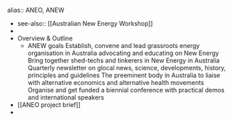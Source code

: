 alias:: ANEO, ANEW

- see-also:: [[Australian New Energy Workshop]]
-
- Overview & Outline
	- ANEW goals
	  Establish, convene and lead grassroots energy organisation in Australia advocating and educating on New Energy
	  Bring together shed-techs and tinkerers in New Energy in Australia
	  Quarterly newsletter on glocal news, science, developments, history, principles and guidelines
	  The preeminent body in Australia to liaise with alternative economics and alternative health movements
	  Organise and get funded a biennial conference with practical demos and international speakers
- [[ANEO project brief]]
-